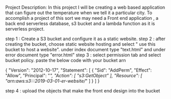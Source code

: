 Project Description: In this project I will be creating a web based application that can figure out the temperature when we tell it a particular city. To accomplish a project of this sort we may need a Front end application , a back end serverless database, s3 bucket and a lambda function as it is serverless project.

step 1 : Create a S3 bucket and configure it as a static website.
step 2 : after creating the bucket, choose static website hosting and select " use this bucket to host a website". under index document type "text.html" and under error document type "error.html"
step 3 : select permission tab and select bucket policy. paste the below code with your bucket arn 

{
    "Version": "2012-10-17",
    "Statement": [
        {
            "Sid": "AddPerm",
            "Effect": "Allow",
            "Principal": "*",
            "Action": [
                "s3:GetObject"
            ],
            "Resource": [
                "arn:aws:s3:::2019-03-01-er-website/*"
            ]
        }
    ]
}

step 4 : upload the objects that make the front end design into the bucket 
